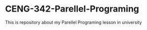 # CENG-342-Parellel-Programing
This is repository about my Parellel Programing lesson in university
